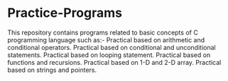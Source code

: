 # Practice-Programs
This repository contains programs related to basic concepts of C programming language such as:-
Practical based on arithmetic and conditional operators.
Practical based on conditional and unconditional statements.
Practical based on looping statement.
Practical based on functions and recursions.
Practical based on 1-D and 2-D array.
Practical based on strings and pointers.
